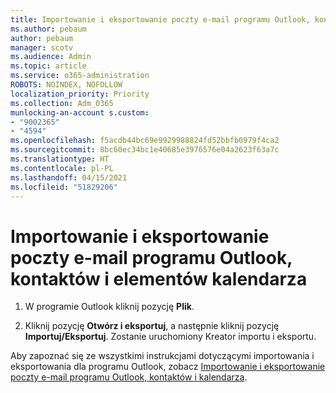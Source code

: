 ```yaml
---
title: Importowanie i eksportowanie poczty e-mail programu Outlook, kontaktów i elementów kalendarza
ms.author: pebaum
author: pebaum
manager: scotv
ms.audience: Admin
ms.topic: article
ms.service: o365-administration
ROBOTS: NOINDEX, NOFOLLOW
localization_priority: Priority
ms.collection: Adm_O365
munlocking-an-account s.custom:
- "9002365"
- "4594"
ms.openlocfilehash: f5acdb44bc69e9929988824fd52bbfb0979f4ca2
ms.sourcegitcommit: 8bc60ec34bc1e40685e3976576e04a2623f63a7c
ms.translationtype: HT
ms.contentlocale: pl-PL
ms.lasthandoff: 04/15/2021
ms.locfileid: "51829206"
---
```

# <a name="import-and-export-outlook-email-contacts-and-calendar-items"></a>Importowanie i eksportowanie poczty e-mail programu Outlook, kontaktów i elementów kalendarza

1. W programie Outlook kliknij pozycję **Plik**.

2. Kliknij pozycję **Otwórz i eksportuj**, a następnie kliknij pozycję **Importuj/Eksportuj**. Zostanie uruchomiony Kreator importu i eksportu.

Aby zapoznać się ze wszystkimi instrukcjami dotyczącymi importowania i eksportowania dla programu Outlook, zobacz [Importowanie i eksportowanie poczty e-mail programu Outlook, kontaktów i kalendarza](https://support.office.com/article/import-and-export-outlook-email-contacts-and-calendar-92577192-3881-4502-b79d-c3bbada6c8ef).

